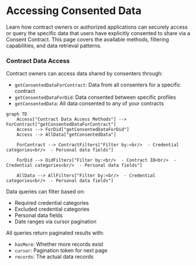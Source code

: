 # Accessing Consented Data

Learn how contract owners or authorized applications can securely access or query the specific data that users have explicitly consented to share via a Consent Contract. This page covers the available methods, filtering capabilities, and data retrieval patterns.

### Contract Data Access <a href="#contract-data-access" id="contract-data-access"></a>

Contract owners can access data shared by consenters through:

* `getConsentedDataForContract`: Data from all consenters for a specific contract
* `getConsentedDataForDid`: Data consented between specific profiles
* `getConsentedData`: All data consented to any of your contracts

```mermaid
graph TD
    Access["Contract Data Access Methods"] --> ForContract["getConsentedDataForContract"]
    Access --> ForDid["getConsentedDataForDid"]
    Access --> AllData["getConsentedData"]

    ForContract --> ContractFilters["Filter by:<br/>  - Credential categories<br/>  - Personal data fields"]

    ForDid --> DidFilters["Filter by:<br/>  - Contract ID<br/>  - Credential categories<br/>  - Personal data fields"]

    AllData --> AllFilters["Filter by:<br/>  - Credential categories<br/>  - Personal data fields"]
```

Data queries can filter based on:

* Required credential categories
* Excluded credential categories
* Personal data fields
* Date ranges via cursor pagination

All queries return paginated results with:

* `hasMore`: Whether more records exist
* `cursor`: Pagination token for next page
* `records`: The actual data records
